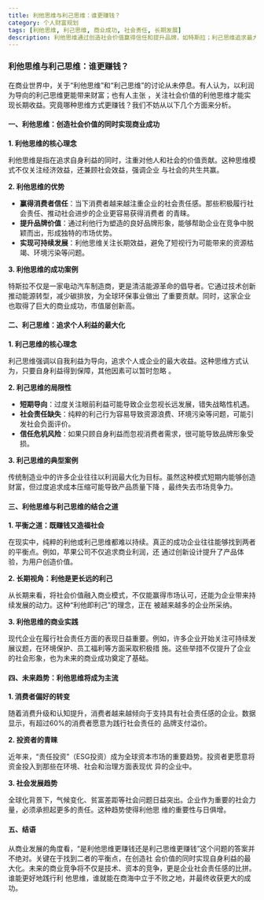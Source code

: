 ```yaml
---
title: 利他思维与利己思维：谁更赚钱？
category: 个人财富规划
tags: [利他思维, 利己思维, 商业成功, 社会责任, 长期发展]
description: 利他思维通过创造社会价值赢得信任和提升品牌，如特斯拉；利己思维追求最大利润但可能导致短期行为和信任危机。成功在于平衡两者，既赚钱也负责任。未来，消费者偏好和社会责任（ESG）投资将使利他思维成为主流，促进企业长远发展。
---
```

### 利他思维与利己思维：谁更赚钱？

在商业世界中，关于“利他思维”和“利己思维”的讨论从未停息。有人认为，以利润为导向的利己思维更能带来财富；也有人主张
，关注社会价值的利他思维才能实现长期收益。究竟哪种思维方式更赚钱？我们不妨从以下几个方面来分析。

#### 一、利他思维：创造社会价值的同时实现商业成功

**1. 利他思维的核心理念**

利他思维是指在追求自身利益的同时，注重对他人和社会的价值贡献。这种思维模式不仅关注经济效益，还兼顾社会效益，强调企业
与社会的共生共赢。

**2. 利他思维的优势**

- **赢得消费者信任**：当下消费者越来越注重企业的社会责任感。那些积极履行社会责任、推动社会进步的企业更容易获得消费者
的青睐。
- **提升品牌价值**：通过利他行为塑造的良好品牌形象，能够帮助企业在竞争中脱颖而出，形成独特的市场优势。
- **实现可持续发展**：利他思维关注长期效益，避免了短视行为可能带来的资源枯竭、环境污染等问题。

**3. 利他思维的成功案例**

特斯拉不仅是一家电动汽车制造商，更是清洁能源革命的倡导者。它通过技术创新推动能源转型，减少碳排放，为全球环保事业做出
了重要贡献。同时，这家企业也取得了巨大的商业成功，市值屡创新高。

#### 二、利己思维：追求个人利益的最大化

**1. 利己思维的核心理念**

利己思维强调以自我利益为导向，追求个人或企业的最大收益。这种思维方式认为，只要自身利益得到保障，其他因素可以暂时忽略
。

**2. 利己思维的局限性**

- **短期导向**：过度关注眼前利益可能导致企业忽视长远发展，错失战略性机遇。
- **社会责任缺失**：纯粹的利己行为容易导致资源浪费、环境污染等问题，可能引发社会负面评价。
- **信任危机风险**：如果只顾自身利益而忽视消费者需求，很可能导致品牌形象受损。

**3. 利己思维的典型案例**

传统制造业中的许多企业往往以利润最大化为目标。虽然这种模式短期内能够创造财富，但过度追求成本压缩可能导致产品质量下降
，最终失去市场竞争力。

#### 三、利他思维与利己思维的结合之道

**1. 平衡之道：既赚钱又造福社会**

在现实中，纯粹的利他或利己思维都难以持续。真正的成功企业往往能够找到两者的平衡点。例如，苹果公司不仅追求商业利润，还
通过创新设计提升了产品体验，为用户创造价值。

**2. 长期视角：利他是更长远的利己**

从长期来看，将社会价值融入商业模式，不仅能赢得市场认可，还能为企业带来持续发展的动力。这种“利他即利己”的理念，正在
被越来越多的企业所采纳。

**3. 利他思维的商业实践**

现代企业在履行社会责任方面的表现日益重要。例如，许多企业开始关注可持续发展议题，在环境保护、员工福利等方面采取积极措
施。这些举措不仅提升了企业的社会形象，也为未来的商业成功奠定了基础。

#### 四、未来趋势：利他思维将成为主流

**1. 消费者偏好的转变**

随着消费升级和认知提升，消费者越来越倾向于支持具有社会责任感的企业。数据显示，有超过60%的消费者愿意为践行社会责任的
品牌支付溢价。

**2. 投资者的青睐**

近年来，“责任投资”（ESG投资）成为全球资本市场的重要趋势。投资者更愿意将资金投入到那些在环境、社会和治理方面表现优
异的企业中。

**3. 社会发展趋势**

全球化背景下，气候变化、贫富差距等社会问题日益突出。企业作为重要的社会力量，必须承担起更多的责任。这种趋势使得利他思
维的重要性与日俱增。

#### 五、结语

从商业发展的角度看，“是利他思维更赚钱还是利己思维更赚钱”这个问题的答案并不绝对。关键在于找到二者的平衡点，在创造社
会价值的同时实现自身利益的最大化。未来的商业竞争将不仅是技术、资本的竞争，更是企业社会责任感的比拼。谁能更好地践行利
他思维，谁就能在商海中立于不败之地，并最终收获更大的成功。